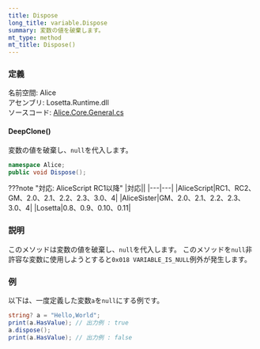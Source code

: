 ```yaml
---
title: Dispose
long_title: variable.Dispose
summary: 変数の値を破棄します。
mt_type: method
mt_title: Dispose()
---
```


### 定義
名前空間: Alice<br/>
アセンブリ: Losetta.Runtime.dll<br/>
ソースコード: [Alice.Core.General.cs](https://github.com/WSOFT-Project/Losetta/blob/master/Losetta.Runtime/Core/Extension/Alice.Core.General.cs)

#### DeepClone()

変数の値を破棄し、`null`を代入します。

```cs title="AliceScript"
namespace Alice;
public void Dispose();
```

???note "対応: AliceScript RC1以降"
    |対応||
    |---|---|
    |AliceScript|RC1、RC2、GM、2.0、2.1、2.2、2.3、3.0、4|
    |AliceSister|GM、2.0、2.1、2.2、2.3、3.0、4|
    |Losetta|0.8、0.9、0.10、0.11|

### 説明
このメソッドは変数の値を破棄し、`null`を代入します。
このメソッドを`null`非許容な変数に使用しようとすると`0x018 VARIABLE_IS_NULL`例外が発生します。

### 例
以下は、一度定義した変数`a`を`null`にする例です。

```cs title="AliceScript"
string? a = "Hello,World";
print(a.HasValue); // 出力例 : true
a.dispose();
print(a.HasValue); // 出力例 : false
```

